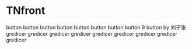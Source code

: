 # TNfront

button
button
button
button
button
button
button
button
9 button by 刘子张
gredicer
gredicer
gredicer
gredicer
gredicer
gredicer
gredicer
gredicer
gredicer
